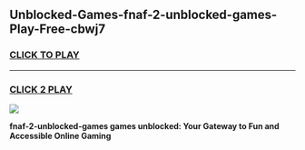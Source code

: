 
## Unblocked-Games-fnaf-2-unblocked-games-Play-Free-cbwj7
<h3>
<a href="https://premium76.site?title=fnaf-2-unblocked-games&ref=17A">CLICK TO PLAY</a></h3>
<hr>

<h3>
<a href="https://premium76.site?title=fnaf-2-unblocked-games&ref=17A">CLICK 2 PLAY</a>
  
</h3>

<a href="https://premium76.site?title=fnaf-2-unblocked-games&ref=17A"><img src="https://clearcache.store/games.png"></a>


**fnaf-2-unblocked-games games unblocked: Your Gateway to Fun and Accessible Online Gaming**
